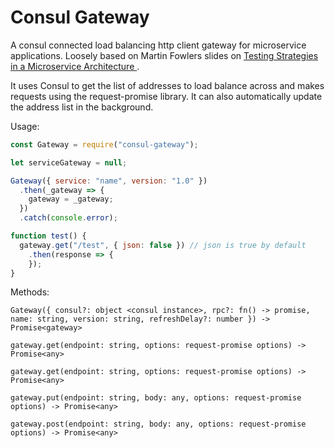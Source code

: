 Consul Gateway
=========

A consul connected load balancing http client gateway for microservice
applications. Loosely based on Martin Fowlers slides on [ Testing Strategies in a Microservice Architecture ](http://martinfowler.com/articles/microservice-testing/).

It uses Consul to get the list of addresses to load balance across and makes
requests using the request-promise library. It can also automatically update
the address list in the background.

Usage:

```javascript
const Gateway = require("consul-gateway");

let serviceGateway = null;

Gateway({ service: "name", version: "1.0" })
  .then(_gateway => {
    gateway = _gateway;
  })
  .catch(console.error);

function test() {
  gateway.get("/test", { json: false }) // json is true by default
    .then(response => {
    });
}
```

Methods:

`Gateway({ consul?: object <consul instance>, rpc?: fn() -> promise, name: string, version: string, refreshDelay?: number }) -> Promise<gateway>`

`gateway.get(endpoint: string, options: request-promise options) -> Promise<any>`

`gateway.get(endpoint: string, options: request-promise options) -> Promise<any>`

`gateway.put(endpoint: string, body: any, options: request-promise options) -> Promise<any>`

`gateway.post(endpoint: string, body: any, options: request-promise options) -> Promise<any>`
